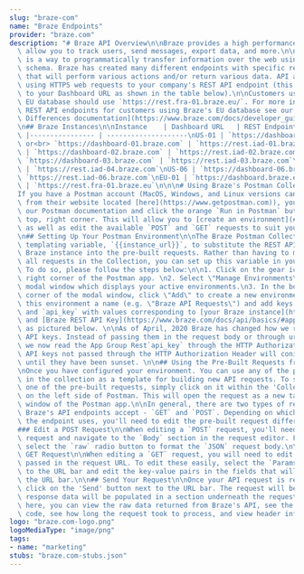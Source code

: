 ```yaml
---
slug: "braze-com"
name: "Braze Endpoints"
provider: "braze.com"
description: "# Braze API Overview\n\nBraze provides a high performance REST API to\
  \ allow you to track users, send messages, export data, and more.\n\nA REST API\
  \ is a way to programmatically transfer information over the web using a predefined\
  \ schema. Braze has created many different endpoints with specific requirements\
  \ that will perform various actions and/or return various data. API access is done\
  \ using HTTPS web requests to your company's REST API endpoint (this will correspond\
  \ to your Dashboard URL as shown in the table below).\n\nCustomers using Braze's\
  \ EU database should use `https://rest.fra-01.braze.eu/`. For more information on\
  \ REST API endpoints for customers using Braze's EU database see our [EU/US Implementation\
  \ Differences documentation](https://www.braze.com/docs/developer_guide/eu01_us3_sdk_implementation_differences/overview/).\n\
  \n## Braze Instances\n\nInstance    | Dashboard URL   | REST Endpoint\n-----------\
  \ |---------------- | --------------------\nUS-01 | `https://dashboard.braze.com`\
  \ or<br> `https://dashboard-01.braze.com` | `https://rest.iad-01.braze.com`\nUS-02\
  \ | `https://dashboard-02.braze.com` | `https://rest.iad-02.braze.com`\nUS-03 |\
  \ `https://dashboard-03.braze.com` | `https://rest.iad-03.braze.com`\nUS-04 | `https://dashboard-04.braze.com`\
  \ | `https://rest.iad-04.braze.com`\nUS-06 | `https://dashboard-06.braze.com` |\
  \ `https://rest.iad-06.braze.com`\nEU-01 | `https://dashboard.braze.eu` or<br> `https://dashboard-01.braze.eu`\
  \ | `https://rest.fra-01.braze.eu`\n\n\n# Using Braze's Postman Collection \n\n\
  If you have a Postman account (MacOS, Windows, and Linux versions can be downloaded\
  \ from their website located [here](https://www.getpostman.com)), you can go to\
  \ our Postman documentation and click the orange `Run in Postman` button in the\
  \ top, right corner. This will allow you to [create an environment](#setting-up-your-postman-environment),\
  \ as well as edit the available `POST` and `GET` requests to suit your own needs.\n\
  \n## Setting Up Your Postman Environment\n\nThe Braze Postman Collection uses a\
  \ templating variable, `{{instance_url}}`, to substitute the REST API URL of your\
  \ Braze instance into the pre-built requests. Rather than having to manually edit\
  \ all requests in the Collection, you can set up this variable in your Postman environment.\
  \ To do so, please follow the steps below:\n\n1. Click on the gear icon in the top\
  \ right corner of the Postman app. \n2. Select \"Manage Environments\" to open a\
  \ modal window which displays your active environments.\n3. In the bottom right\
  \ corner of the modal window, click \"Add\" to create a new environment.\n4. Give\
  \ this environment a name (e.g. \"Braze API Requests\") and add keys for `instance_url`\
  \ and `api_key` with values corresponding to [your Braze instance](https://www.braze.com/docs/api/basics/#endpoints)\
  \ and [Braze REST API Key](https://www.braze.com/docs/api/basics/#app-group-rest-api-keys),\
  \ as pictured below. \n\nAs of April, 2020 Braze has changed how we read App Group\
  \ API keys. Instead of passing them in the request body or through url parameters,\
  \ we now read the App Group Rest`api_key` through the HTTP Authorization header.\
  \ API keys not passed through the HTTP Authorization Header will coninue to work\
  \ until they have been sunset. \n\n## Using the Pre-Built Requests from the Collection\n\
  \nOnce you have configured your environment. You can use any of the pre-built requests\
  \ in the collection as a template for building new API requests. To start using\
  \ one of the pre-built requests, simply click on it within the 'Collections' menu\
  \ on the left side of Postman. This will open the request as a new tab in the main\
  \ window of the Postman app.\n\nIn general, there are two types of requests that\
  \ Braze's API endpoints accept - `GET` and `POST`. Depending on which `HTTP` method\
  \ the endpoint uses, you'll need to edit the pre-built request differently.\n\n\
  ### Edit a POST Request\n\nWhen editing a `POST` request, you'll need to open the\
  \ request and navigate to the `Body` section in the request editor. For readability,\
  \ select the `raw` radio button to format the `JSON` request body.\n\n### Edit a\
  \ GET Request\n\nWhen editing a `GET` request, you will need to edit the parameters\
  \ passed in the request URL. To edit these easily, select the `Params` button next\
  \ to the URL bar and edit the key-value pairs in the fields that will appear below\
  \ the URL bar.\n\n## Send Your Request\n\nOnce your API request is ready to send,\
  \ click on the 'Send' button next to the URL bar. The request will be sent and the\
  \ response data will be populated in a section underneath the request editor. From\
  \ here, you can view the raw data returned from Braze's API, see the HTTP response\
  \ code, see how long the request took to process, and view header information."
logo: "braze.com-logo.png"
logoMediaType: "image/png"
tags:
- name: "marketing"
stubs: "braze.com-stubs.json"
---
```

